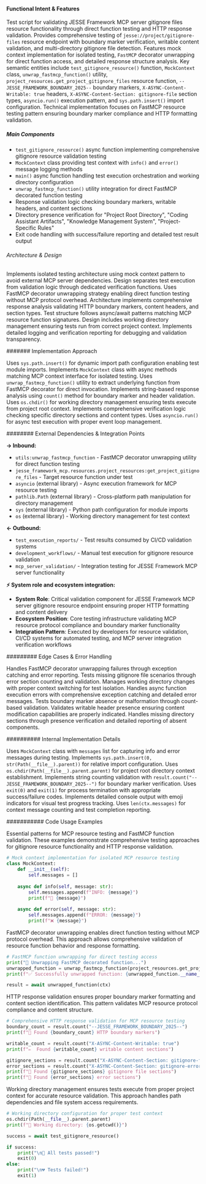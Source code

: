 <!-- CACHE_METADATA_START -->
<!-- Source File: {PROJECT_ROOT}/jesse-framework-mcp/tests/test_gitignore_resource.py -->
<!-- Cached On: 2025-07-05T12:15:23.065432 -->
<!-- Source Modified: 2025-07-05T12:07:51.189896 -->
<!-- Cache Version: 1.0 -->
<!-- CACHE_METADATA_END -->

#### Functional Intent & Features

Test script for validating JESSE Framework MCP server gitignore files resource functionality through direct function testing and HTTP response validation. Provides comprehensive testing of `jesse://project/gitignore-files` resource endpoint with boundary marker verification, writable content validation, and multi-directory gitignore file detection. Features mock context implementation for isolated testing, `FastMCP` decorator unwrapping for direct function access, and detailed response structure analysis. Key semantic entities include `test_gitignore_resource()` function, `MockContext` class, `unwrap_fastmcp_function()` utility, `project_resources.get_project_gitignore_files` resource function, `--JESSE_FRAMEWORK_BOUNDARY_2025--` boundary markers, `X-ASYNC-Content-Writable: true` headers, `X-ASYNC-Content-Section: gitignore-file` section types, `asyncio.run()` execution pattern, and `sys.path.insert()` import configuration. Technical implementation focuses on FastMCP resource testing pattern ensuring boundary marker compliance and HTTP formatting validation.

##### Main Components

- `test_gitignore_resource()` async function implementing comprehensive gitignore resource validation testing
- `MockContext` class providing test context with `info()` and `error()` message logging methods
- `main()` async function handling test execution orchestration and working directory configuration
- `unwrap_fastmcp_function()` utility integration for direct FastMCP decorated function testing
- Response validation logic checking boundary markers, writable headers, and content sections
- Directory presence verification for "Project Root Directory", "Coding Assistant Artifacts", "Knowledge Management System", "Project-Specific Rules"
- Exit code handling with success/failure reporting and detailed test result output

###### Architecture & Design

Implements isolated testing architecture using mock context pattern to avoid external MCP server dependencies. Design separates test execution from validation logic through dedicated verification functions. Uses FastMCP decorator unwrapping strategy enabling direct function testing without MCP protocol overhead. Architecture implements comprehensive response analysis validating HTTP boundary markers, content headers, and section types. Test structure follows async/await patterns matching MCP resource function signatures. Design includes working directory management ensuring tests run from correct project context. Implements detailed logging and verification reporting for debugging and validation transparency.

####### Implementation Approach

Uses `sys.path.insert()` for dynamic import path configuration enabling test module imports. Implements `MockContext` class with async methods matching MCP context interface for isolated testing. Uses `unwrap_fastmcp_function()` utility to extract underlying function from FastMCP decorator for direct invocation. Implements string-based response analysis using `count()` method for boundary marker and header validation. Uses `os.chdir()` for working directory management ensuring tests execute from project root context. Implements comprehensive verification logic checking specific directory sections and content types. Uses `asyncio.run()` for async test execution with proper event loop management.

######## External Dependencies & Integration Points

**→ Inbound:**
- `utils:unwrap_fastmcp_function` - FastMCP decorator unwrapping utility for direct function testing
- `jesse_framework_mcp.resources.project_resources:get_project_gitignore_files` - Target resource function under test
- `asyncio` (external library) - Async execution framework for MCP resource testing
- `pathlib.Path` (external library) - Cross-platform path manipulation for directory management
- `sys` (external library) - Python path configuration for module imports
- `os` (external library) - Working directory management for test context

**← Outbound:**
- `test_execution_reports/` - Test results consumed by CI/CD validation systems
- `development_workflows/` - Manual test execution for gitignore resource validation
- `mcp_server_validation/` - Integration testing for JESSE Framework MCP server functionality

**⚡ System role and ecosystem integration:**
- **System Role**: Critical validation component for JESSE Framework MCP server gitignore resource endpoint ensuring proper HTTP formatting and content delivery
- **Ecosystem Position**: Core testing infrastructure validating MCP resource protocol compliance and boundary marker functionality
- **Integration Pattern**: Executed by developers for resource validation, CI/CD systems for automated testing, and MCP server integration verification workflows

######### Edge Cases & Error Handling

Handles FastMCP decorator unwrapping failures through exception catching and error reporting. Tests missing gitignore file scenarios through error section counting and validation. Manages working directory changes with proper context switching for test isolation. Handles async function execution errors with comprehensive exception catching and detailed error messages. Tests boundary marker absence or malformation through count-based validation. Validates writable header presence ensuring content modification capabilities are properly indicated. Handles missing directory sections through presence verification and detailed reporting of absent components.

########## Internal Implementation Details

Uses `MockContext` class with `messages` list for capturing info and error messages during testing. Implements `sys.path.insert(0, str(Path(__file__).parent))` for relative import configuration. Uses `os.chdir(Path(__file__).parent.parent)` for project root directory context establishment. Implements string counting validation with `result.count("--JESSE_FRAMEWORK_BOUNDARY_2025--")` for boundary marker verification. Uses `exit(0)` and `exit(1)` for process termination with appropriate success/failure codes. Implements detailed console output with emoji indicators for visual test progress tracking. Uses `len(ctx.messages)` for context message counting and test completion reporting.

########### Code Usage Examples

Essential patterns for MCP resource testing and FastMCP function validation. These examples demonstrate comprehensive testing approaches for gitignore resource functionality and HTTP response validation.

```python
# Mock context implementation for isolated MCP resource testing
class MockContext:
    def __init__(self):
        self.messages = []
    
    async def info(self, message: str):
        self.messages.append(f"INFO: {message}")
        print(f"📝 {message}")
    
    async def error(self, message: str):
        self.messages.append(f"ERROR: {message}")
        print(f"❌ {message}")
```

FastMCP decorator unwrapping enables direct function testing without MCP protocol overhead. This approach allows comprehensive validation of resource function behavior and response formatting.

```python
# FastMCP function unwrapping for direct testing access
print("🔧 Unwrapping FastMCP decorated function...")
unwrapped_function = unwrap_fastmcp_function(project_resources.get_project_gitignore_files)
print(f"✅ Successfully unwrapped function: {unwrapped_function.__name__}")

result = await unwrapped_function(ctx)
```

HTTP response validation ensures proper boundary marker formatting and content section identification. This pattern validates MCP resource protocol compliance and content structure.

```python
# Comprehensive HTTP response validation for MCP resource testing
boundary_count = result.count("--JESSE_FRAMEWORK_BOUNDARY_2025--")
print(f"📌 Found {boundary_count} HTTP boundary markers")

writable_count = result.count("X-ASYNC-Content-Writable: true")
print(f"✏️  Found {writable_count} writable content sections")

gitignore_sections = result.count("X-ASYNC-Content-Section: gitignore-file")
error_sections = result.count("X-ASYNC-Content-Section: gitignore-error")
print(f"📄 Found {gitignore_sections} gitignore file sections")
print(f"🚨 Found {error_sections} error sections")
```

Working directory management ensures tests execute from proper project context for accurate resource validation. This approach handles path dependencies and file system access requirements.

```python
# Working directory configuration for proper test context
os.chdir(Path(__file__).parent.parent)
print(f"📂 Working directory: {os.getcwd()}")

success = await test_gitignore_resource()

if success:
    print("\n🎉 All tests passed!")
    exit(0)
else:
    print("\n💔 Tests failed!")
    exit(1)
```